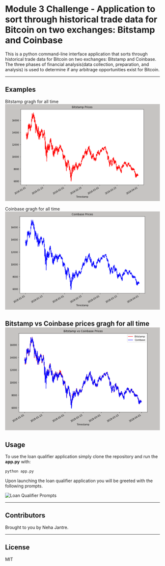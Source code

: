 # Module 3 Challenge - Application to sort through historical trade data for Bitcoin on two exchanges: Bitstamp and Coinbase

This is a python command-line interface application that sorts through historical trade data for Bitcoin on two exchanges: Bitstamp and Coinbase. The three phases of financial analysis(data collection, preparation, and analysis) is used to determine if any arbitrage opportunities exist for Bitcoin.

---

## Examples

Bitstamp gragh for all time
![Bitstamp gragh for all time](Images/bitstampgraph.png)

Coinbase gragh for all time
![Coinbase gragh for all time](Images/coinbasegraph.png)

Bitstamp vs Coinbase prices gragh for all time
![Bitstamp vs Coinbase prices gragh for all time](Images/bitstampvscoinbaseprices.png)
---

## Usage

To use the loan qualifier application simply clone the repository and run the **app.py** with:

```python
python app.py
```

Upon launching the loan qualifier application you will be greeted with the following prompts.

![Loan Qualifier Prompts](qualifier/images/terminal_input_and_output.png)

---

## Contributors

Brought to you by Neha Jantre.

---

## License

MIT
